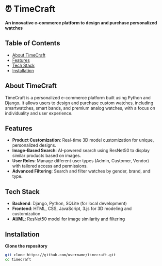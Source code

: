 # ⏰ TimeCraft

**An innovative e-commerce platform to design and purchase personalized watches**

## Table of Contents

- [About TimeCraft](#about-timecraft)
- [Features](#features)
- [Tech Stack](#tech-stack)
- [Installation](#installation)

## About TimeCraft

TimeCraft is a personalized e-commerce platform built using Python and Django. It allows users to design and purchase custom watches, including smartwatches, smart bands, and premium analog watches, with a focus on individuality and user experience.

## Features

- **Product Customization**: Real-time 3D model customization for unique, personalized designs.
- **Image-Based Search**: AI-powered search using ResNet50 to display similar products based on images.
- **User Roles**: Manage different user types (Admin, Customer, Vendor) with tailored access and permissions.
- **Advanced Filtering**: Search and filter watches by gender, brand, and type.

## Tech Stack

- **Backend**: Django, Python, SQLite (for local development)
- **Frontend**: HTML, CSS, JavaScript, 3.js for 3D modeling and customization
- **AI/ML**: ResNet50 model for image similarity and filtering

## Installation

  **Clone the repository**
   ```bash
   git clone https://github.com/username/timecraft.git
   cd timecraft




